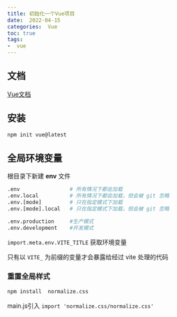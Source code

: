 ```yaml
---
title: 初始化一个Vue项目
date:  2022-04-15
categories:  Vue
toc: true
tags:
-  vue
---
```


## 文档

[Vue文档](https://staging-cn.vuejs.org/guide/introduction.html)

## 安装

```sh
npm init vue@latest
```

<!--more-->

## 全局环境变量

根目录下新建 **env** 文件

```sh
.env                # 所有情况下都会加载
.env.local          # 所有情况下都会加载，但会被 git 忽略
.env.[mode]         # 只在指定模式下加载 
.env.[mode].local   # 只在指定模式下加载，但会被 git 忽略
```

````sh
.env.production 	#生产模式
.env.development 	#开发模式
````

`import.meta.env.VITE_TITLE` 获取环境变量

只有以 `VITE_` 为前缀的变量才会暴露给经过 vite 处理的代码

### 重置全局样式

```sh
npm install  normalize.css
```

main.js引入 `import 'normalize.css/normalize.css'`

